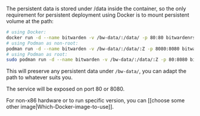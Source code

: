 The persistent data is stored under /data inside the container, so the only requirement for persistent deployment using Docker is to mount persistent volume at the path:

```sh
# using Docker:
docker run -d --name bitwarden -v /bw-data/:/data/ -p 80:80 bitwardenrs/server:latest
# using Podman as non-root:
podman run -d --name bitwarden -v /bw-data/:/data/:Z -p 8080:8080 bitwardenrs/server:latest
# using Podman as root:
sudo podman run -d --name bitwarden -v /bw-data/:/data/:Z -p 80:8080 bitwardenrs/server:latest
```


This will preserve any persistent data under `/bw-data/`, you can adapt the path to whatever suits you.

The service will be exposed on port 80 or 8080.

For non-x86 hardware or to run specific version, you can [[choose some other image|Which-Docker-image-to-use]]. 